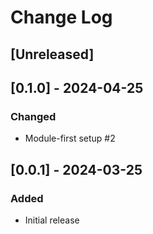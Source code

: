 # Change Log

## [Unreleased]

## [0.1.0] - 2024-04-25

### Changed

- Module-first setup #2

## [0.0.1] - 2024-03-25

### Added

- Initial release
